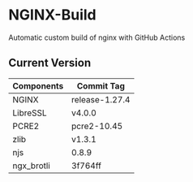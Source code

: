# NGINX-Build
Automatic custom build of nginx with GitHub Actions

## Current Version
| Components | Commit Tag |
|--|--|
| NGINX | release-1.27.4 |
| LibreSSL | v4.0.0 |
| PCRE2 | pcre2-10.45 |
| zlib | v1.3.1 |
| njs | 0.8.9 |
| ngx_brotli | 3f764ff |
